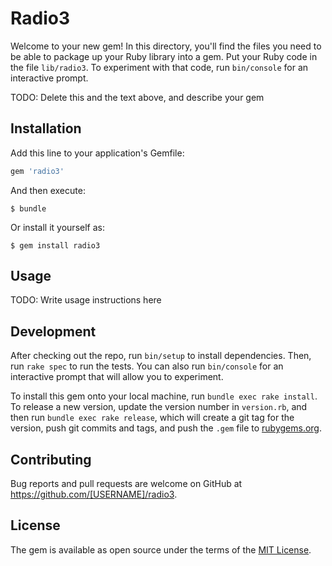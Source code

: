 # Radio3

Welcome to your new gem! In this directory, you'll find the files you need to be able to package up your Ruby library into a gem. Put your Ruby code in the file `lib/radio3`. To experiment with that code, run `bin/console` for an interactive prompt.

TODO: Delete this and the text above, and describe your gem

## Installation

Add this line to your application's Gemfile:

```ruby
gem 'radio3'
```

And then execute:

    $ bundle

Or install it yourself as:

    $ gem install radio3

## Usage

TODO: Write usage instructions here

## Development

After checking out the repo, run `bin/setup` to install dependencies. Then, run `rake spec` to run the tests. You can also run `bin/console` for an interactive prompt that will allow you to experiment.

To install this gem onto your local machine, run `bundle exec rake install`. To release a new version, update the version number in `version.rb`, and then run `bundle exec rake release`, which will create a git tag for the version, push git commits and tags, and push the `.gem` file to [rubygems.org](https://rubygems.org).

## Contributing

Bug reports and pull requests are welcome on GitHub at https://github.com/[USERNAME]/radio3.


## License

The gem is available as open source under the terms of the [MIT License](http://opensource.org/licenses/MIT).

